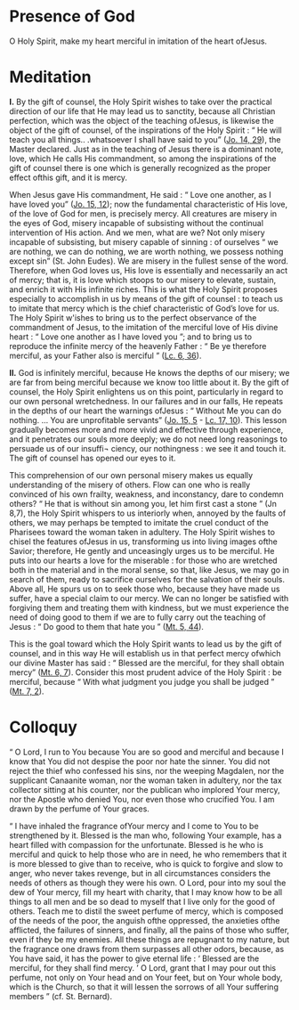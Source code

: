 # Presence of God

O Holy Spirit, make my heart merciful in imitation of the heart ofJesus.

# Meditation

**I.** By the gift of counsel, the Holy Spirit wishes to take over the practical direction of our life that He may lead us to sanctity, because all Christian perfection, which was the object of the teaching ofJesus, is likewise the object of the gift of counsel, of the inspirations of the Holy Spirit : “ He will teach you all things.. .whatsoever I shall have said to you” ([Jo. 14, 29](https://vulgata.online/bible/Jo.14?ed=DR2&vfn=DR2.Jo.14.29:vs)), the Master declared. Just as in the teaching of Jesus there is a dominant note, love, which He calls His commandment, so among the inspirations of the gift of counsel there is one which is generally recognized as the proper effect ofthis gift, and it is mercy.

When Jesus gave His commandment, He said : “ Love one another, as I have loved you” ([Jo. 15, 12](https://vulgata.online/bible/Jo.15?ed=DR2&vfn=DR2.Jo.15.12:vs)); now the fundamental characteristic of His love, of the love of God for men, is precisely mercy. All creatures are misery in the eyes of God, misery incapable of subsisting without the continual intervention of His action. And we men, what are we? Not only misery incapable of subsisting, but misery capable of sinning : of ourselves “ we are nothing, we can do nothing, we are worth nothing, we possess nothing except sin” (St. John Eudes). We are misery in the fullest sense of the word. Therefore, when God loves us, His love is essentially and necessarily an act of mercy; that is, it is love which stoops to our misery to elevate, sustain, and enrich it with His infinite riches. This is what the Holy Spirit proposes especially to accomplish in us by means of the gift of counsel : to teach us to imitate that mercy which is the chief characteristic of God’s love for us. The Holy Spirit w'ishes to bring us to the perfect observance of the commandment of Jesus, to the imitation of the merciful love of His divine heart : “ Love one another as I have loved you ”; and to bring us to reproduce the infinite mercy of the heavenly Father : “ Be ye therefore merciful, as your Father also is merciful ” ([Lc. 6, 36](https://vulgata.online/bible/Lc.6?ed=DR2&vfn=DR2.Lc.6.36:vs)).

**II.** God is infinitely merciful, because He knows the depths of our misery; we are far from being merciful because we know too little about it. By the gift of counsel, the Holy Spirit enlightens us on this point, particularly in regard to our own personal wretchedness. In our failures and in our falls, He repeats in the depths of our heart the warnings ofJesus : “ Without Me you can do nothing. ... You are unprofitable servants” ([Jo. 15, 5](https://vulgata.online/bible/Jo.15?ed=DR2&vfn=DR2.Jo.15.5:vs) - [Lc. 17, 10](https://vulgata.online/bible/Lc.17?ed=DR2&vfn=DR2.Lc.17.10:vs)). This lesson gradually becomes more and more vivid and effective through experience, and it penetrates our souls more deeply; we do not need long reasonings to persuade us of our insuffi¬ ciency, our nothingness : we see it and touch it. The gift of counsel has opened our eyes to it.

This comprehension of our own personal misery makes us equally understanding of the misery of others. Flow can one who is really convinced of his own frailty, weakness, and inconstancy, dare to condemn others? “ He that is without sin among you, let him first cast a stone ” (Jn 8,7), the Holy Spirit whispers to us interiorly when, annoyed by the faults of others, we may perhaps be tempted to imitate the cruel conduct of the Pharisees toward the woman taken in adultery. The Holy Spirit wishes to chisel the features ofJesus in us, transforming us into living images ofthe Savior; therefore, He gently and unceasingly urges us to be merciful. He puts into our hearts a love for the miserable : for those who are wretched both in the material and in the moral sense, so that, like Jesus, we may go in search of them, ready to sacrifice ourselves for the salvation of their souls. Above all, He spurs us on to seek those who, because they have made us suffer, have a special claim to our mercy. We can no longer be satisfied with forgiving them and treating them with kindness, but we must experience the need of doing good to them if we are to fully carry out the teaching of Jesus : “ Do good to them that hate you ” ([Mt. 5, 44](https://vulgata.online/bible/Mt.5?ed=DR2&vfn=DR2.Mt.5.44:vs)).

This is the goal toward which the Holy Spirit wants to lead us by the gift of counsel, and in this way He will establish us in that perfect mercy ofwhich our divine Master has said : “ Blessed are the merciful, for they shall obtain mercy” ([Mt. 6, 7](https://vulgata.online/bible/Mt.6?ed=DR2&vfn=DR2.Mt.6.7:vs)). Consider this most prudent advice of the Holy Spirit : be merciful, because “ With what judgment you judge you shall be judged ” ([Mt. 7, 2](https://vulgata.online/bible/Mt.7?ed=DR2&vfn=DR2.Mt.7.2:vs)).

# Colloquy

“ O Lord, I run to You because You are so good and merciful and because I know that You did not despise the poor nor hate the sinner. You did not reject the thief who confessed his sins, nor the weeping Magdalen, nor the supplicant Canaanite woman, nor the woman taken in adultery, nor the tax collector sitting at his counter, nor the publican who implored Your mercy, nor the Apostle who denied You, nor even those who crucified You. I am drawn by the perfume of Your graces.

“ I have inhaled the fragrance ofYour mercy and I come to You to be strengthened by it. Blessed is the man who, following Your example, has a heart filled with compassion for the unfortunate. Blessed is he who is merciful and quick to help those who are in need, he who remembers that it is more blessed to give than to receive, who is quick to forgive and slow to anger, who never takes revenge, but in all circumstances considers the needs of others as though they were his own. O Lord, pour into my soul the dew of Your mercy, fill my heart with charity, that I may know how to be all things to all men and be so dead to myself that I live only for the good of others. Teach me to distil the sweet perfume of mercy, which is composed of the needs of the poor, the anguish ofthe oppressed, the anxieties ofthe afflicted, the failures of sinners, and finally, all the pains of those who suffer, even if they be my enemies. All these things are repugnant to my nature, but the fragrance one draws from them surpasses all other odors, because, as You have said, it has the power to give eternal life : ‘ Blessed are the merciful, for they shall find mercy. ’ O Lord, grant that I may pour out this perfume, not only on Your head and on Your feet, but on Your whole body, which is the Church, so that it will lessen the sorrows of all Your suffering members ” (cf. St. Bernard).
